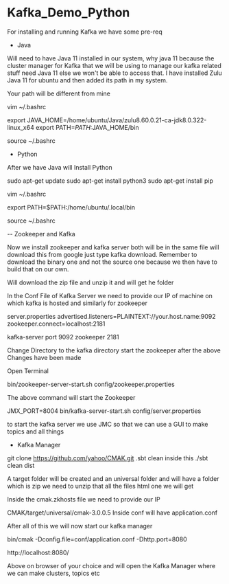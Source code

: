 # Kafka_Demo_Python

For installing and running Kafka we have some pre-req

- Java

Will need to have Java 11 installed in our system, why java 11 because the cluster manager for Kafka that we will be using to manage our kafka related stuff
need Java 11 else we won't be able to access that. I have installed Zulu Java 11 for ubuntu and then added its path in my system.

Your path will be different from mine

vim ~/.bashrc


export JAVA_HOME=/home/ubuntu/Java/zulu8.60.0.21-ca-jdk8.0.322-linux_x64
export PATH=$PATH:$JAVA_HOME/bin

source ~/.bashrc

- Python

After we have Java will Install Python

sudo apt-get update
sudo apt-get install python3 
sudo apt-get install pip


vim ~/.bashrc

export PATH=$PATH:/home/ubuntu/.local/bin

source ~/.bashrc


-- Zookeeper and Kafka

Now we install zookeeper and kafka server both will be in the same file will download this from google just type kafka download.
Remember to download the binary one and not the source one because we then have to build that on our own.

Will download the zip file and unzip it and will get he folder

In the Conf File of Kafka Server we need to provide our IP of machine on which kafka is hosted and similarly for zookeeper

server.properties
advertised.listeners=PLAINTEXT://your.host.name:9092
zookeeper.connect=localhost:2181

kafka-server port 9092
zookeeper 2181

Change Directory to the kafka directory start the zookeeper after the above Changes have been made 

Open Terminal

bin/zookeeper-server-start.sh config/zookeeper.properties

The above command will start the Zookeeper


JMX_PORT=8004 bin/kafka-server-start.sh config/server.properties



to start the kafka server 
we use JMC so that we can use a GUI to make topics and all things 


- Kafka Manager 

git clone https://github.com/yahoo/CMAK.git
.sbt clean inside this 
./sbt clean dist

A target folder will be created and an universal folder and will have a folder which is zip we need to unzip that all the files html one we will get

Inside the cmak.zkhosts file we need to provide our IP

CMAK/target/universal/cmak-3.0.0.5
Inside conf will have application.conf

After all of this we will now start our kafka manager

bin/cmak -Dconfig.file=conf/application.conf -Dhttp.port=8080

http://localhost:8080/

Above on browser of your choice and will open the Kafka Manager where we can make clusters, topics etc
